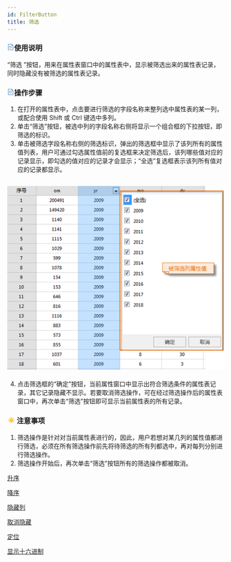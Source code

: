 ```yaml
---
id: FilterButton
title: 筛选
---
```

### ![](../../img/read.gif)使用说明

“筛选 ”按钮，用来在属性表窗口中的属性表中，显示被筛选出来的属性表记录，同时隐藏没有被筛选的属性表记录。

### ![](../../img/read.gif)操作步骤

  1. 在打开的属性表中，点击要进行筛选的字段名称来整列选中属性表的某一列，或配合使用 Shift 或 Ctrl 键选中多列。
  2. 单击“筛选”按钮，被选中列的字段名称右侧将显示一个组合框的下拉按钮，即筛选的标识。
  3. 单击被筛选字段名称右侧的筛选标识，弹出的筛选框中显示了该列所有的属性值列表，用户可通过勾选属性值前的复选框来决定筛选后，该列哪些值对应的记录显示，即勾选的值对应的记录才会显示；“全选”复选框表示该列所有值对应的记录都显示。  

![](img/filterMarker.png)  
---  
  4. 点击筛选框的“确定”按钮，当前属性窗口中显示出符合筛选条件的属性表记录，其它记录隐藏不显示。若要取消筛选操作，可在经过筛选操作后的属性表窗口中，再次单击“筛选”按钮即可显示当前属性表的所有记录。

### ![](../../img/note.png)注意事项

  1. 筛选操作是针对对当前属性表进行的，因此，用户若想对某几列的属性值都进行筛选，必须在所有筛选操作前先将待筛选的所有列都选中，再对每列分别进行筛选操作。
  2. 筛选操作开始后，再次单击“筛选”按钮所有的筛选操作都被取消。

 [升序](SortOrderAscendingButton)

 [降序](SortOrderDescendingButton)

 [隐藏列](HideButton)

 [取消隐藏](CancelHideButton)

 [定位](GoToButton)

 [显示十六进制](DisplayHexadecimal)


